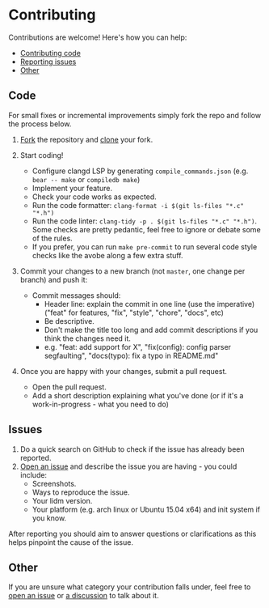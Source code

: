 # Contributing

Contributions are welcome! Here's how you can help:

* [Contributing code](#code)
* [Reporting issues](#issues)
* [Other](#other)

## Code

For small fixes or incremental improvements simply fork the repo and follow the process below.

1. [Fork](https://help.github.com/articles/fork-a-repo/) the repository and [clone](https://help.github.com/articles/cloning-a-repository/) your fork.

2. Start coding!
   * Configure clangd LSP by generating `compile_commands.json` (e.g. `bear -- make` or `compiledb make`)
   * Implement your feature.
   * Check your code works as expected.
   * Run the code formatter: `clang-format -i $(git ls-files "*.c" "*.h")`
   * Run the code linter: `clang-tidy -p . $(git ls-files "*.c" "*.h")`. Some checks are pretty pedantic, feel free to ignore or debate some of the rules.
   * If you prefer, you can run `make pre-commit` to run several code style checks like the avobe along a few extra stuff.

3. Commit your changes to a new branch (not `master`, one change per branch) and push it:
   * Commit messages should:
     * Header line: explain the commit in one line (use the imperative) ("feat" for features, "fix", "style", "chore", "docs", etc)
     * Be descriptive.
     * Don't make the title too long and add commit descriptions if you think the changes need it.
     * e.g. "feat: add support for X", "fix(config): config parser segfaulting", "docs(typo): fix a typo in README.md"

4. Once you are happy with your changes, submit a pull request.
   * Open the pull request.
   * Add a short description explaining what you've done (or if it's a work-in-progress - what you need to do)

## Issues

1. Do a quick search on GitHub to check if the issue has already been reported.
2. [Open an issue](https://github.com//javalsai/lidm/issues/new) and describe the issue you are having - you could include:
   * Screenshots.
   * Ways to reproduce the issue.
   * Your lidm version.
   * Your platform (e.g. arch linux or Ubuntu 15.04 x64) and init system if you know.

After reporting you should aim to answer questions or clarifications as this helps pinpoint the cause of the issue.

## Other

If you are unsure what category your contribution falls under, feel free to [open an issue](https://github.com//javalsai/lidm/issues/new) or [a discussion](https://github.com//javalsai/lidm/discussions/new) to talk about it.
